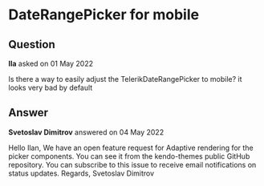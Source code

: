 # DateRangePicker for mobile

## Question

**Ila** asked on 01 May 2022

Is there a way to easily adjust the TelerikDateRangePicker to mobile? it looks very bad by default

## Answer

**Svetoslav Dimitrov** answered on 04 May 2022

Hello Ilan, We have an open feature request for Adaptive rendering for the picker components. You can see it from the kendo-themes public GitHub repository. You can subscribe to this issue to receive email notifications on status updates. Regards, Svetoslav Dimitrov
